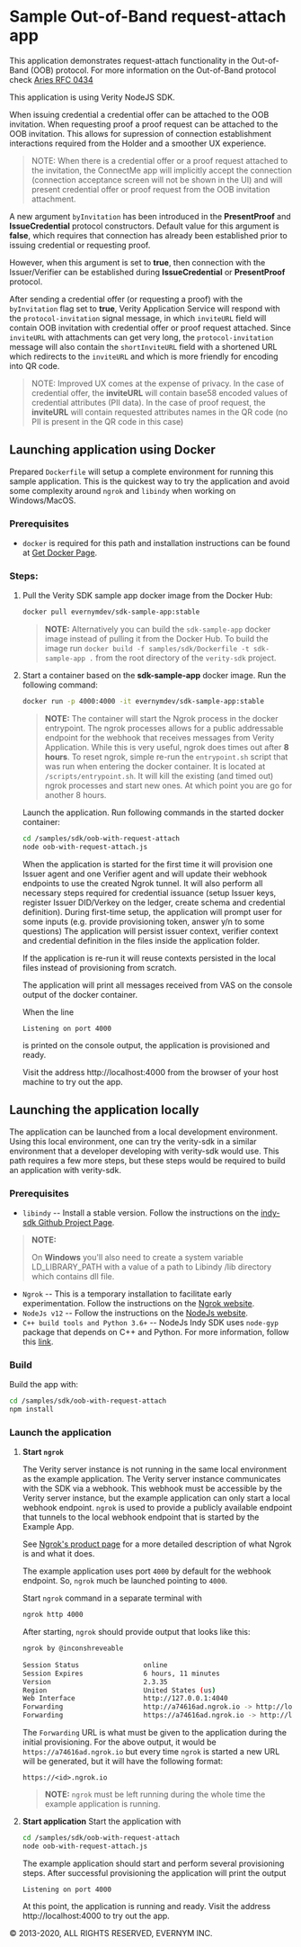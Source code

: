 # Sample Out-of-Band request-attach app 

This application demonstrates request-attach functionality in the Out-of-Band (OOB) protocol.
For more information on the Out-of-Band protocol check [Aries RFC 0434](https://github.com/hyperledger/aries-rfcs/blob/master/features/0434-outofband/README.md)

This application is using Verity NodeJS SDK.

When issuing credential a credential offer can be attached to the OOB invitation.
When requesting proof a proof request can be attached to the OOB invitation.
This allows for supression of connection establishment interactions required from the Holder and a smoother UX experience.

> NOTE: When there is a credential offer or a proof request attached to the invitation, the ConnectMe app will implicitly accept the connection (connection acceptance screen will not be shown in the UI) and will present credential offer or proof request from the OOB invitation attachment.

A new argument `byInvitation` has been introduced in the  **PresentProof** and **IssueCredential** protocol constructors.
Default value for this argument is **false**, which requires that connection has already been established prior to issuing credential or requesting proof.

However, when this argument is set to **true**, then connection with the Issuer/Verifier can be established during **IssueCredential** or **PresentProof** protocol.

After sending a credential offer (or requesting a proof) with the `byInvitation` flag set to **true**, Verity Application Service will respond with the `protocol-invitation` signal message, in which `inviteURL` field will contain OOB invitation with credential offer or proof request attached.
Since `inviteURL` with attachments can get very long, the `protocol-invitation` message will also contain the `shortInviteURL` field with a shortened URL which redirects to the `inviteURL` and which is more friendly for encoding into QR code.

> NOTE: Improved UX comes at the expense of privacy. In the case of credential offer, the **inviteURL** will contain base58 encoded values of credential attributes (PII data). In the case of proof request, the **inviteURL** will contain requested attributes names in the QR code (no PII is present in the QR code in this case)

## Launching application using Docker

Prepared `Dockerfile` will setup a complete environment for running this sample application. This is the quickest way to try the application and avoid some complexity around `ngrok` and `libindy` when working on Windows/MacOS.

### Prerequisites
* `docker` is required for this path and installation instructions can be found at [Get Docker Page](https://www.docker.com/get-docker/). 

### Steps:
1. Pull the Verity SDK sample app docker image from the Docker Hub:

   ```sh
   docker pull evernymdev/sdk-sample-app:stable
   ```
   > **NOTE:** Alternatively you can build the `sdk-sample-app` docker image instead of pulling it from the Docker Hub. To build the image run `docker build -f samples/sdk/Dockerfile -t sdk-sample-app .` from the root directory of the `verity-sdk` project.
2. Start a container based on the **sdk-sample-app** docker image. Run the following command:
   ```sh
   docker run -p 4000:4000 -it evernymdev/sdk-sample-app:stable
   ```
   > **NOTE:** The container will start the Ngrok process in the docker entrypoint. The ngrok processes allows for a public addressable endpoint for the webhook that receives messages from Verity Application. While this is very useful, ngrok does times out after **8 hours**. To reset ngrok, simple re-run the `entrypoint.sh` script that was run when entering the docker container. It is located at `/scripts/entrypoint.sh`. It will kill the existing (and timed out) ngrok processes and start new ones. At which point you are go for another 8 hours.
 
    Launch the application. Run following commands in the started docker container:
    ```sh
    cd /samples/sdk/oob-with-request-attach
    node oob-with-request-attach.js
    ```

    When the application is started for the first time it will provision one Issuer agent and one Verifier agent and will update their webhook endpoints to use the created Ngrok tunnel. It will also perform all necessary steps required for credential issuance (setup Issuer keys, register Issuer DID/Verkey on the ledger, create schema and credential definition). 
    During first-time setup, the application will prompt user for some inputs (e.g. provide provisioning token, answer y/n to some questions)
    The application will persist issuer context, verifier context and credential definition in the files inside the application folder.

    If the application is re-run it will reuse contexts persisted in the local files instead of provisioning from scratch.

    The application will print all messages received from VAS on the console output of the docker container.

    When the line
    ```
    Listening on port 4000
    ```
    is printed on the console output, the application is provisioned and ready. 
    
    Visit the address http://localhost:4000 from the browser of your host machine to try out the app.
   

## Launching the application locally

The application can be launched from a local development environment. Using this local environment, one can try the verity-sdk in a similar environment that a developer developing with verity-sdk would use. This path requires a few more steps, but these steps would be required to build an application with verity-sdk.

### Prerequisites
* `libindy` -- Install a stable version. Follow the instructions on the 
[indy-sdk Github Project Page](https://github.com/hyperledger/indy-sdk#installing-the-sdk).

>**NOTE:** 
>
>On **Windows** you'll also need to create a system variable LD_LIBRARY_PATH with a value of a path to Libindy /lib directory which contains dll file.

* `Ngrok` -- This is a temporary installation to facilitate early experimentation. Follow the instructions on the [Ngrok website](https://ngrok.com/download).
* `NodeJs v12` -- Follow the instructions on the [NodeJs website](https://nodejs.org/en/).
* `C++ build tools and Python 3.6+` --  NodeJs Indy SDK uses `node-gyp` package that depends on C++ and Python. For more information, follow this [link](https://www.npmjs.com/package/node-gyp).

### Build

Build the app with:
```sh
cd /samples/sdk/oob-with-request-attach
npm install
``` 

### Launch the application
1. **Start `ngrok`**

   The Verity server instance is not running in the same local environment as the example application. The Verity server instance communicates with the SDK via a webhook. This webhook must be accessible by the Verity server instance, but the example application can only start a local webhook endpoint. `ngrok` is used to provide a publicly available endpoint that tunnels to the local webhook endpoint that is started by the Example App. 
   
   See [Ngrok's product page](https://ngrok.com/product) for a more detailed description of what Ngrok is and what it does. 
   
   The example application uses port `4000` by default for the webhook endpoint. So, `ngrok` much be launched pointing to `4000`.
   
   Start `ngrok` command in a separate terminal with
   ```sh
   ngrok http 4000
   ```
   
   After starting, `ngrok` should provide output that looks like this:
   ```sh
   ngrok by @inconshreveable
                                                                             
   Session Status                online
   Session Expires               6 hours, 11 minutes
   Version                       2.3.35
   Region                        United States (us)
   Web Interface                 http://127.0.0.1:4040
   Forwarding                    http://a74616ad.ngrok.io -> http://localhost:9003
   Forwarding                    https://a74616ad.ngrok.io -> http://localhost:9003 
   ```
   
   The `Forwarding` URL is what must be given to the application during the initial provisioning. For the above output, it would be `https://a74616ad.ngrok.io` but every time `ngrok` is started a new URL will be generated, but it will have the following format:
   
   `https://<id>.ngrok.io`
   
   > **NOTE:** `ngrok` must be left running during the whole time the example application is running.
1. **Start application**
    Start the application with
    ```sh
    cd /samples/sdk/oob-with-request-attach
    node oob-with-request-attach.js
    ```

    The example application should start and perform several provisioning steps.
    After successful provisioning the application will print the output
    ```
    Listening on port 4000
    ```

   At this point, the application is running and ready.
   Visit the address http://localhost:4000 to try out the app.


© 2013-2020, ALL RIGHTS RESERVED, EVERNYM INC.